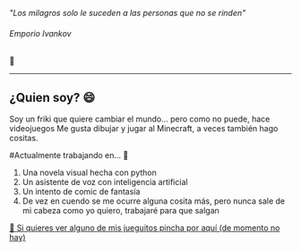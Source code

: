 *"Los milagros solo le suceden a las personas que no se rinden"*
<h6>Emporio Ivankov</h6> 💬

  ---
  
## ¿Quien soy? 😄
  Soy un friki que quiere cambiar el mundo... pero como no puede, hace videojuegos
  Me gusta dibujar y jugar al Minecraft, a veces también hago cositas.
  
  #Actualmente trabajando en... 🌱
  1. Una novela visual hecha con python
  2. Un asistente de voz con inteligencia artificial
  3. Un intento de comic de fantasía
  4. De vez en cuendo se me ocurre alguna cosita más, pero nunca sale de mi cabeza como yo quiero, trabajaré para que salgan

  [🔭 Si quieres ver alguno de mis jueguitos pincha por aquí (de momento no hay)](https://yamiii-sama.itch.io/)
  
  

<!--
**Yamiii-sama/Yamiii-sama** is a ✨ _special_ ✨ repository because its `README.md` (this file) appears on your GitHub profile.

Here are some ideas to get you started:

- 🔭 I’m currently working on ...
- 🌱 I’m currently learning ...
- 👯 I’m looking to collaborate on ...
- 🤔 I’m looking for help with ...
- 💬 Ask me about ...
- 📫 How to reach me: ...
- 😄 Pronouns: ...
- ⚡ Fun fact: ...
-->
